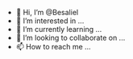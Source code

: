 - 👋 Hi, I’m @Besaliel
- 👀 I’m interested in ...
- 🌱 I’m currently learning ...
- 💞️ I’m looking to collaborate on ...
- 📫 How to reach me ...

<!---
Besaliel/Besaliel is a ✨ special ✨ repository because its `README.md` (this file) appears on your GitHub profile.
You can click the Preview link to take a look at your changes.
--->
